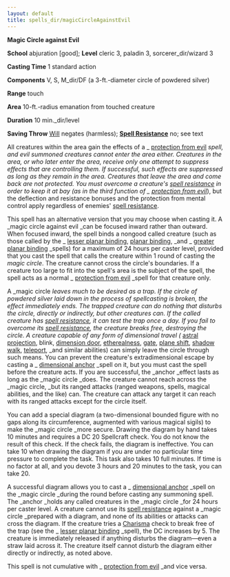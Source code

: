 ```yaml
---
layout: default
title: spells_dir/magicCircleAgainstEvil
---
```

 **Magic Circle against Evil**

**School** abjuration [good]; **Level** cleric 3, paladin 3, sorcerer_dir/wizard 3

**Casting Time** 1 standard action

**Components** V, S, M_dir/DF (a 3-ft.-diameter circle of powdered silver)

**Range** touch

**Area** 10-ft.-radius emanation from touched creature

**Duration** 10 min._dir/level

**Saving Throw** [Will](../../combat#_will) negates (harmless); **[Spell Resistance](../../glossary#_spell-resistance)** no; see text

All creatures within the area gain the effects of a _ [protection from evil](../protectionFromEvil#_protection-from-evil) _spell, and evil summoned creatures cannot enter the area either. Creatures in the area, or who later enter the area, receive only one attempt to suppress effects that are controlling them. If successful, such effects are suppressed as long as they remain in the area. Creatures that leave the area and come back are not protected. You must overcome a creature's [spell resistance](../../glossary#_spell-resistance) in order to keep it at bay (as in the third function of _ [protection from evil](../protectionFromEvil#_protection-from-evil)_), but the deflection and resistance bonuses and the protection from mental control apply regardless of enemies' [spell resistance](../../glossary#_spell-resistance).

This spell has an alternative version that you may choose when casting it. A _magic circle against evil _can be focused inward rather than outward. When focused inward, the spell binds a nongood called creature (such as those called by the _ [lesser planar binding](../planarBinding#_planar-binding-lesser), [planar binding](../planarBinding#_planar-binding), _and _ [greater planar binding](../planarBinding#_planar-binding-greater) _spells) for a maximum of 24 hours per caster level, provided that you cast the spell that calls the creature within 1 round of casting the _magic circle_. The creature cannot cross the circle's boundaries. If a creature too large to fit into the spell's area is the subject of the spell, the spell acts as a normal _ [protection from evil](../protectionFromEvil#_protection-from-evil) _spell for that creature only.

A _magic circle _leaves much to be desired as a trap. If the circle of powdered silver laid down in the process of spellcasting is broken, the effect immediately ends. The trapped creature can do nothing that disturbs the circle, directly or indirectly, but other creatures can. If the called creature has [spell resistance](../../glossary#_spell-resistance), it can test the trap once a day. If you fail to overcome its [spell resistance](../../glossary#_spell-resistance), the creature breaks free, destroying the circle. A creature capable of any form of dimensional travel (_ [astral projection](../astralProjection#_astral-projection), blink, [dimension door](../dimensionDoor#_dimension-door), [etherealness](../etherealness#_etherealness), [gate](../gate#_gate), [plane shift](../planeShift#_plane-shift), [shadow walk](../shadowWalk#_shadow-walk), [teleport](../teleport#_teleport), _and similar abilities) can simply leave the circle through such means. You can prevent the creature's extradimensional escape by casting a _ [dimensional anchor](../dimensionalAnchor#_dimensional-anchor) _spell on it, but you must cast the spell before the creature acts. If you are successful, the _anchor _effect lasts as long as the _magic circle _does. The creature cannot reach across the _magic circle, _but its ranged attacks (ranged weapons, spells, magical abilities, and the like) can. The creature can attack any target it can reach with its ranged attacks except for the circle itself.

You can add a special diagram (a two-dimensional bounded figure with no gaps along its circumference, augmented with various magical sigils) to make the _magic circle _more secure. Drawing the diagram by hand takes 10 minutes and requires a DC 20 Spellcraft check. You do not know the result of this check. If the check fails, the diagram is ineffective. You can take 10 when drawing the diagram if you are under no particular time pressure to complete the task. This task also takes 10 full minutes. If time is no factor at all, and you devote 3 hours and 20 minutes to the task, you can take 20.

A successful diagram allows you to cast a _ [dimensional anchor](../dimensionalAnchor#_dimensional-anchor) _spell on the _magic circle _during the round before casting any summoning spell. The _anchor _holds any called creatures in the _magic circle _for 24 hours per caster level. A creature cannot use its [spell resistance](../../glossary#_spell-resistance) against a _magic circle _prepared with a diagram, and none of its abilities or attacks can cross the diagram. If the creature tries a [Charisma](../../gettingStarted#_charisma-new) check to break free of the trap (see the _ [lesser planar binding](../planarBinding#_planar-binding-lesser) _spell), the DC increases by 5. The creature is immediately released if anything disturbs the diagram—even a straw laid across it. The creature itself cannot disturb the diagram either directly or indirectly, as noted above.

This spell is not cumulative with _ [protection from evil](../protectionFromEvil#_protection-from-evil) _and vice versa.

